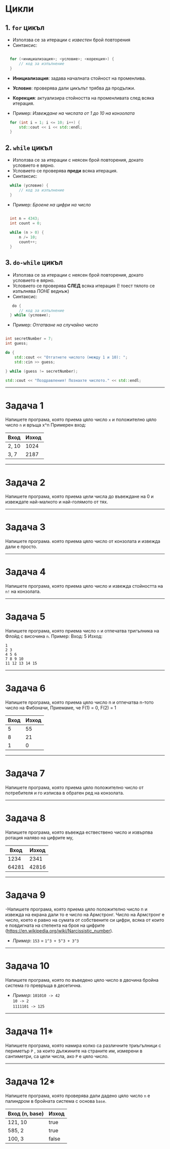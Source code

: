 # Цикли

## 1. `for` цикъл

- Използва се за итерации с *известен* брой повторения
- Синтаксис:

```c++

  for (<инициализация>; <условие>; <корекция>) {
      // код за изпълнение
  }

```
  
- **Инициализация**: задава началната стойност на променлива.
- **Условие**: проверява дали цикълът трябва да продължи.
- **Корекция**: актуализира стойността на променливата след всяка итерация.

- Пример: *Извеждане на числата от 1 до 10 на конзолата*

```cpp
  for (int i = 1; i <= 10; i++) {
      std::cout << i << std::endl;
  }
```

## 2. `while` цикъл
- Използва се за итерации с неясен брой повторения, докато условието е вярно.
- Условието се проверява **преди** всяка итерация.
- Синтаксис:

```cpp
  while (условие) {
      // код за изпълнение
  }
```

- Пример: *Броене на цифри на число*

 ```cpp

  int n = 4343;
  int count = 0;
  
  while (n > 0) {
      n /= 10;
      count++;
  }

```

## 3. `do-while` цикъл

- Използва се за итерации с неясен брой повторения, докато условието е вярно.
- Условието се проверява **СЛЕД** всяка итерация (! тоест тялото се изпълнява *ПОНЕ* веднъж)
- Синтаксис:

```cpp
   do {
      // код за изпълнение
  } while (условие);

```

- Пример: *Отгатване на случайно число*

```cpp

int secretNumber = 7;
int guess;

do {
    std::cout << "Отгатнете числото (между 1 и 10): ";
    std::cin >> guess;

} while (guess != secretNumber);

std::cout << "Поздравления! Познахте числото." << std::endl;

```

---

# Задача 1
Напишете програма, която приема цяло число `x` и положително цяло число `n` и връща x^n
Примерен вход:

| Вход  | Изход |
| ----- | ----- |
| 2, 10 | 1024  |
| 3, 7  | 2187  |

---
# Задача 2
Напишете програма, която приема цели числа до въвеждане на 0 и извеждате най-малкото и най-голямото от тях.

---
# Задача 3
Напишете програма. която приема цяло число от конзолата и извежда дали е просто.

---
# Задача 4
Напишете програма, която приема цяло число и извежда стойността на `n!` на конзолата.

---
# Задача 5
Напишете програма, която приема число `n` и отпечатва тригълника на Флойд с височина `n`.
Пример:
Вход: 5
Изход: 
```
1
2 3
4 5 6
7 8 9 10
11 12 13 14 15
```

---
# Задача 6
Напишете програма, която приема цяло число n и отпечатва n-тото число на Фибоначи, Приемаме, че F(1) = 0, F(2) = 1 

| Вход  | Изход |
|-------|-------|
| 5     | 55    |
| 8     | 21    |
| 1     | 0     |

---
# Задача 7
Напишете програма, която приема цяло положително число от потребителя и го изписва в обратен ред на конзолата.

---
# Задача 8
Напишете програма, която въвежда ествествено число и извърпва ротация наляво на цифрите му,

| Вход  | Изход |
|-------|-------|
| 1234  | 2341  |
| 64281 | 42816 |

---
# Задача 9
-Напишете програма, която приема цяло положително число n и извежда на екрана дали то е число на Армстронг. Число на Армстронг е число, което е равно на сумата от собствените си цифри, всяка от които е повдигната на степента на броя на цифрите (https://en.wikipedia.org/wiki/Narcissistic_number).
   * *Пример*: `153` = `1^3 + 5^3 + 3^3` <br>
---

# Задача 10
Напишете програма, която по въведено цяло число в двочина бройна система го превръща в десетична.
  * *Пример*: 
`101010 -> 42` <br>
`10 -> 2` <br>
`1111101 -> 125` <br>

---

# Задача 11*
Напишете програма, която намира колко са различните триъгълници с периметър `P` , за които дължините на страните им, измерени в сантиметри, са цели числа, ако `P` е цяло число.

---

# Задача 12*
Напишете програма, която проверява дали дадено цяло число `n` е палиндром в бройната система с основа `base`.

| Вход (n, base) | Изход |
|----------------|-------|
| 121, 10        | true  |
| 585, 2         | true  |
| 100, 3         | false |

